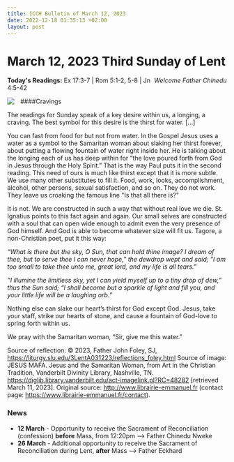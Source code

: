 ```yaml
---
title: ICCH Bulletin of March 12, 2023
date: 2022-12-18 01:35:13 +02:00
layout: post
---
```


# March 12, 2023 Third Sunday of Lent
<span style="float: right"><em>Welcome Father Chinedu</em></span>
**Today's Readings:** Ex 17:3-7 | Rom 5:1-2, 5-8 | Jn 4:5-42


<img style="float: left; margin-right: 1em;" src="https://diglib.library.vanderbilt.edu/cdri/jpeg/Mafa014.jpg">

####Cravings

The readings for Sunday speak of a key desire within us, a longing, a craving. The best symbol for this desire is the thirst for water. [...]

You can fast from food for but not from water. In the Gospel Jesus uses a water as a symbol to the Samaritan woman about slaking her thirst forever, about putting a flowing fountain of water right inside her. He is talking about the longing each of us has deep within for “the love poured forth from God in Jesus through the Holy Spirit.” That is the way Paul puts it in the second reading. This need of ours is much like thirst except that it is more subtle. We use many other substitutes to fill it. Food, work, looks, accomplishment, alcohol, other persons, sexual satisfaction, and so on. They do not work. They leave us croaking the famous line "Is that all there is?"

It is not. We are constructed in such a way that without real love we die. St. Ignatius points to this fact again and again. Our small selves are constructed with a soul that can open wide enough to admit even the very presence of God himself. And God is able to become whatever size will fit us. Tagore, a non-Christian poet, put it this way:

*“What is there but the sky, O Sun, that can hold thine image? I dream of thee, but to serve thee I can never hope,” the dewdrop wept and said; “I am too small to take thee unto me, great lord, and my life is all tears.”*

*“I illumine the limitless sky, yet I can yield myself up to a tiny drop of dew,” thus the Sun said; “I shall become but a sparkle of light and fill you, and your little life will be a laughing orb.”*

Nothing else can slake our heart’s thirst for God except God. Jesus, take your staff, strike our hearts of stone, and cause a fountain of God-love to spring forth within us.

We pray with the Samaritan woman, “Sir, give me this water.”

Source of reflection: © 2023, Father John Foley, SJ, https://liturgy.slu.edu/3LentA031223/reflections_foley.html
Source of image: JESUS MAFA. Jesus and the Samaritan Woman, from Art in the Christian Tradition, Vanderbilt Divinity Library, Nashville, TN. https://diglib.library.vanderbilt.edu/act-imagelink.pl?RC=48282 [retrieved March 11, 2023]. Original source: http://www.librairie-emmanuel.fr (contact page: https://www.librairie-emmanuel.fr/contact). 

### News 

* **12 March** - Opportunity to receive the Sacrament of Reconciliation (confession) **before** Mass, from 12:20pm --> Father Chinedu Nweke
* **26 March** - Additional opportunity to receive the Sacrament of Reconciliation during Lent, **after** Mass --> Father Eckhard
